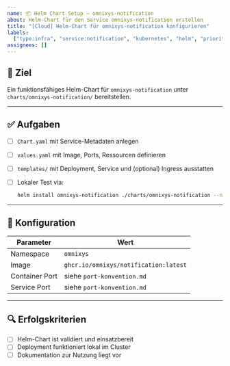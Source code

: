 ```yaml
---
name: 📦 Helm Chart Setup – omnixys-notification
about: Helm-Chart für den Service omnixys-notification erstellen
title: "[Cloud] Helm-Chart für omnixys-notification konfigurieren"
labels:
  ["type:infra", "service:notification", "kubernetes", "helm", "priority:high"]
assignees: []
---
```


## 🎯 Ziel

Ein funktionsfähiges Helm-Chart für `omnixys-notification` unter `charts/omnixys-notification/` bereitstellen.

---

## ✅ Aufgaben

- [ ] `Chart.yaml` mit Service-Metadaten anlegen
- [ ] `values.yaml` mit Image, Ports, Ressourcen definieren
- [ ] `templates/` mit Deployment, Service und (optional) Ingress ausstatten
- [ ] Lokaler Test via:

  ```bash
  helm install omnixys-notification ./charts/omnixys-notification --namespace omnixys
  ```

---

## 🔧 Konfiguration

| Parameter      | Wert                                  |
| -------------- | ------------------------------------- |
| Namespace      | `omnixys`                             |
| Image          | `ghcr.io/omnixys/notification:latest` |
| Container Port | siehe `port-konvention.md`            |
| Service Port   | siehe `port-konvention.md`            |

---

## 🔍 Erfolgskriterien

- [ ] Helm-Chart ist validiert und einsatzbereit
- [ ] Deployment funktioniert lokal im Cluster
- [ ] Dokumentation zur Nutzung liegt vor
